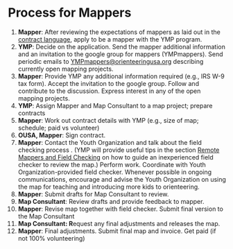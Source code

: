 # Process for Mappers

1. **Mapper**: After reviewing the expectations of mappers as laid out in the [contract language](from-mapper-contract.md), apply to be a mapper with the YMP program.
2. **YMP**: Decide on the application. Send the mapper additional information and an invitation to the google group for mappers \(YMPmappers\). Send periodic emails to YMPmappers@orienteeringusa.org describing currently open mapping projects.
3. **Mapper**: Provide YMP any additional information required \(e.g., IRS W-9 tax form\). Accept the invitation to the google group. Follow and contribute to the discussion. Express interest in any of the open mapping projects.
4. **YMP**: Assign Mapper and Map Consultant to a map project; prepare contracts
5. **Mapper**: Work out contract details with YMP \(e.g., size of map; schedule; paid vs volunteer\)
6. **OUSA, Mapper**: Sign contract.
7. **Mapper**: Contact the Youth Organization and talk about the field checking process . \(YMP will provide useful tips in the section [Remote Mappers and Field Checking](../the-youth-mapping-program/remote-mappers-and-field-checking.md) on how to guide an inexperienced field checker to review the map.\) Perform work. Coordinate with Youth Organization-provided field checker. Whenever possible in ongoing communications, encourage and advise the Youth Organization on using the map for teaching and introducing more kids to orienteering.
8. **Mapper**: Submit drafts for Map Consultant to review.
9. **Map Consultant**: Review drafts and provide feedback to mapper.
10. **Mapper**: Revise map together with field checker. Submit final version to the Map Consultant
11. **Map Consultant: R**equest any final adjustments and releases the map.
12. **Mapper**: Final adjustments. Submit final map and invoice. Get paid \(if not 100% volunteering\)

